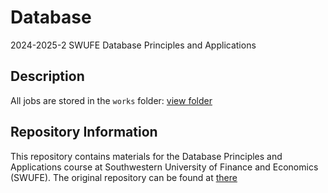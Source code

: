 # Database

2024-2025-2 SWUFE Database Principles and Applications

## Description

All jobs are stored in the `works` folder: [view folder](works)

## Repository Information

This repository contains materials for the Database Principles and Applications course at Southwestern University of Finance and Economics (SWUFE). The original repository can be found at [there](https://github.com/ChenZhongPu/db-swufe.git)
